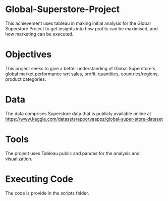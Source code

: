 # Global-Superstore-Project
This achievement uses tableau in making initial analysis for the Global Superstore Project to get insights into how profits can be maximised, and how marketing can be executed.


# Objectives
This project seeks to give a better understanding of Global Superstore's global market performance wrt sales, profit, quantities, countries/regions, product categories.

# Data
The data comprises Superstore data that is publicly available online at https://www.kaggle.com/datasets/apoorvaappz/global-super-store-dataset 

# Tools
The project uses Tableau public and pandas for the analysis and visualization.

# Executing Code
The code is provide in the scripts folder.
